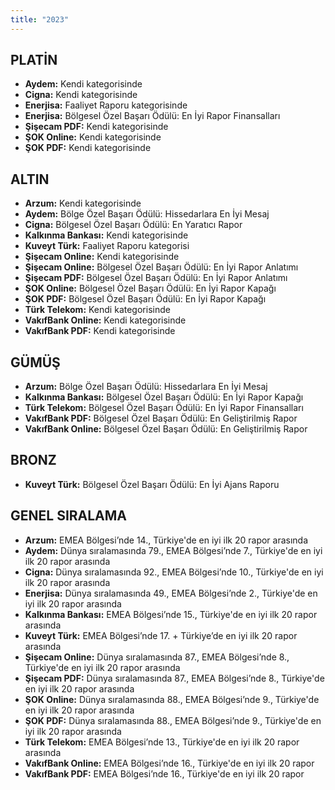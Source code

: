 ```yaml
---
title: "2023"
---
```


## PLATİN

- **Aydem:** Kendi kategorisinde
- **Cigna:** Kendi kategorisinde
- **Enerjisa:** Faaliyet Raporu kategorisinde
- **Enerjisa:** Bölgesel Özel Başarı Ödülü: En İyi Rapor Finansalları
- **Şişecam PDF:** Kendi kategorisinde
- **ŞOK Online:** Kendi kategorisinde
- **ŞOK PDF:** Kendi kategorisinde

## ALTIN

- **Arzum:** Kendi kategorisinde
- **Aydem:** Bölge Özel Başarı Ödülü: Hissedarlara En İyi Mesaj
- **Cigna:** Bölgesel Özel Başarı Ödülü: En Yaratıcı Rapor
- **Kalkınma Bankası:** Kendi kategorisinde
- **Kuveyt Türk:** Faaliyet Raporu kategorisi
- **Şişecam Online:** Kendi kategorisinde
- **Şişecam Online:** Bölgesel Özel Başarı Ödülü: En İyi Rapor Anlatımı
- **Şişecam PDF:** Bölgesel Özel Başarı Ödülü: En İyi Rapor Anlatımı
- **ŞOK Online:** Bölgesel Özel Başarı Ödülü: En İyi Rapor Kapağı
- **ŞOK PDF:** Bölgesel Özel Başarı Ödülü: En İyi Rapor Kapağı
- **Türk Telekom:** Kendi kategorisinde
- **VakıfBank Online:** Kendi kategorisinde
- **VakıfBank PDF:** Kendi kategorisinde

## GÜMÜŞ

- **Arzum:** Bölge Özel Başarı Ödülü: Hissedarlara En İyi Mesaj
- **Kalkınma Bankası:** Bölgesel Özel Başarı Ödülü: En İyi Rapor Kapağı
- **Türk Telekom:** Bölgesel Özel Başarı Ödülü: En İyi Rapor Finansalları
- **VakıfBank PDF:** Bölgesel Özel Başarı Ödülü: En Geliştirilmiş Rapor
- **VakıfBank Online:** Bölgesel Özel Başarı Ödülü: En Geliştirilmiş Rapor

## BRONZ

- **Kuveyt Türk:** Bölgesel Özel Başarı Ödülü: En İyi Ajans Raporu

## GENEL SIRALAMA

- **Arzum:** EMEA Bölgesi’nde 14., Türkiye'de en iyi ilk 20 rapor arasında
- **Aydem:** Dünya sıralamasında 79., EMEA Bölgesi’nde 7., Türkiye'de en iyi ilk 20 rapor arasında
- **Cigna:** Dünya sıralamasında 92., EMEA Bölgesi’nde 10., Türkiye'de en iyi ilk 20 rapor arasında
- **Enerjisa:** Dünya sıralamasında 49., EMEA Bölgesi’nde 2., Türkiye'de en iyi ilk 20 rapor arasında
- **Kalkınma Bankası:** EMEA Bölgesi’nde 15., Türkiye'de en iyi ilk 20 rapor arasında
- **Kuveyt Türk:** EMEA Bölgesi’nde 17. + Türkiye’de en iyi ilk 20 rapor arasında
- **Şişecam Online:** Dünya sıralamasında 87., EMEA Bölgesi’nde 8., Türkiye'de en iyi ilk 20 rapor arasında
- **Şişecam PDF:** Dünya sıralamasında 87., EMEA Bölgesi’nde 8., Türkiye'de en iyi ilk 20 rapor arasında
- **ŞOK Online:** Dünya sıralamasında 88., EMEA Bölgesi’nde 9., Türkiye'de en iyi ilk 20 rapor arasında
- **ŞOK PDF:** Dünya sıralamasında 88., EMEA Bölgesi’nde 9., Türkiye'de en iyi ilk 20 rapor arasında
- **Türk Telekom:** EMEA Bölgesi’nde 13., Türkiye'de en iyi ilk 20 rapor arasında
- **VakıfBank Online:** EMEA Bölgesi’nde 16., Türkiye'de en iyi ilk 20 rapor
- **VakıfBank PDF:** EMEA Bölgesi’nde 16., Türkiye'de en iyi ilk 20 rapor
